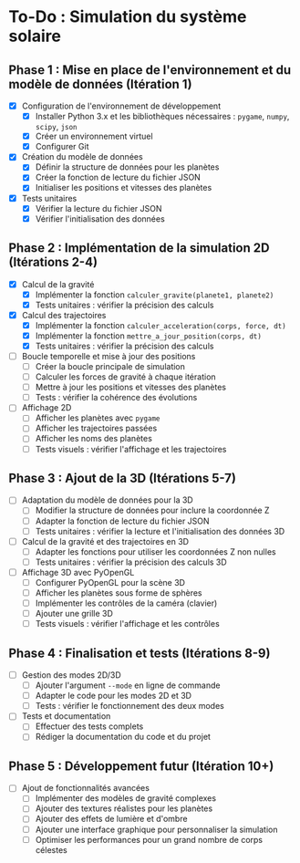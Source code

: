# To-Do : Simulation du système solaire

## Phase 1 : Mise en place de l'environnement et du modèle de données (Itération 1)

* [x] Configuration de l'environnement de développement
    * [x] Installer Python 3.x et les bibliothèques nécessaires : `pygame`, `numpy`, `scipy`, `json`
    * [x] Créer un environnement virtuel
    * [x] Configurer Git
* [x] Création du modèle de données
    * [x] Définir la structure de données pour les planètes
    * [x] Créer la fonction de lecture du fichier JSON
    * [x] Initialiser les positions et vitesses des planètes
* [x] Tests unitaires
    * [x] Vérifier la lecture du fichier JSON
    * [x] Vérifier l'initialisation des données

## Phase 2 : Implémentation de la simulation 2D (Itérations 2-4)

* [x] Calcul de la gravité
    * [x] Implémenter la fonction `calculer_gravite(planete1, planete2)`
    * [x] Tests unitaires : vérifier la précision des calculs
* [x] Calcul des trajectoires
    * [x] Implémenter la fonction `calculer_acceleration(corps, force, dt)`
    * [x] Implémenter la fonction `mettre_a_jour_position(corps, dt)`
    * [x] Tests unitaires : vérifier la précision des calculs
* [ ] Boucle temporelle et mise à jour des positions
    * [ ] Créer la boucle principale de simulation
    * [ ] Calculer les forces de gravité à chaque itération
    * [ ] Mettre à jour les positions et vitesses des planètes
    * [ ] Tests : vérifier la cohérence des évolutions
* [ ] Affichage 2D
    * [ ] Afficher les planètes avec `pygame`
    * [ ] Afficher les trajectoires passées
    * [ ] Afficher les noms des planètes
    * [ ] Tests visuels : vérifier l'affichage et les trajectoires

## Phase 3 : Ajout de la 3D (Itérations 5-7)

* [ ] Adaptation du modèle de données pour la 3D
    * [ ] Modifier la structure de données pour inclure la coordonnée Z
    * [ ] Adapter la fonction de lecture du fichier JSON
    * [ ] Tests unitaires : vérifier la lecture et l'initialisation des données 3D
* [ ] Calcul de la gravité et des trajectoires en 3D
    * [ ] Adapter les fonctions pour utiliser les coordonnées Z non nulles
    * [ ] Tests unitaires : vérifier la précision des calculs 3D
* [ ] Affichage 3D avec PyOpenGL
    * [ ] Configurer PyOpenGL pour la scène 3D
    * [ ] Afficher les planètes sous forme de sphères
    * [ ] Implémenter les contrôles de la caméra (clavier)
    * [ ] Ajouter une grille 3D
    * [ ] Tests visuels : vérifier l'affichage et les contrôles

## Phase 4 : Finalisation et tests (Itérations 8-9)

* [ ] Gestion des modes 2D/3D
    * [ ] Ajouter l'argument `--mode` en ligne de commande
    * [ ] Adapter le code pour les modes 2D et 3D
    * [ ] Tests : vérifier le fonctionnement des deux modes
* [ ] Tests et documentation
    * [ ] Effectuer des tests complets
    * [ ] Rédiger la documentation du code et du projet

## Phase 5 : Développement futur (Itération 10+)

* [ ] Ajout de fonctionnalités avancées
    * [ ] Implémenter des modèles de gravité complexes
    * [ ] Ajouter des textures réalistes pour les planètes
    * [ ] Ajouter des effets de lumière et d'ombre
    * [ ] Ajouter une interface graphique pour personnaliser la simulation
    * [ ] Optimiser les performances pour un grand nombre de corps célestes